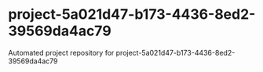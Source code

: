 # project-5a021d47-b173-4436-8ed2-39569da4ac79
Automated project repository for project-5a021d47-b173-4436-8ed2-39569da4ac79
